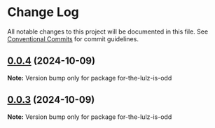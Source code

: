 # Change Log

All notable changes to this project will be documented in this file.
See [Conventional Commits](https://conventionalcommits.org) for commit guidelines.

## [0.0.4](https://github.com/tomtdigital/lerna-tutorial/compare/for-the-lulz-is-odd@0.0.3...for-the-lulz-is-odd@0.0.4) (2024-10-09)

**Note:** Version bump only for package for-the-lulz-is-odd





## [0.0.3](https://github.com/tomtdigital/lerna-tutorial/compare/for-the-lulz-is-odd@0.0.2...for-the-lulz-is-odd@0.0.3) (2024-10-09)

**Note:** Version bump only for package for-the-lulz-is-odd
